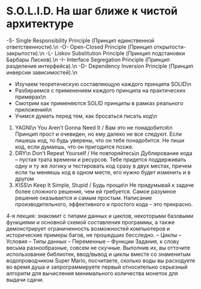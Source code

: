 # S.O.L.I.D. На шаг ближе к чистой архитектуре

-S- Single Responsibility Principle (Принцип единственной ответственности).\n
-O- Open-Closed Principle (Принцип открытости-закрытости).\n
-L- Liskov Substitution Principle (Принцип подстановки Барбары Лисков).\n
-I- Interface Segregation Principle (Принцип разделения интерфейса).\n
-D- Dependency Inversion Principle (Принцип инверсии зависимостей).\n

- Изучаем теоретическую составляющую каждого принципа SOLID\n
- Разбираемся с применением каждого принципа на практических примерах\n
- Смотрим как применяются SOLID принципы в рамках реального приложения\n
- Учимся думать перед тем, как бросаться писать код\n

1. YAGNI\n
You Aren’t Gonna Need It / Вам это не понадобится\n
Принцип прост и очевиден, но ему далеко не все следуют. Если пишешь код, то будь уверены, что он тебе понадобится. Не пиши код, если думаешь, что он пригодится позже. 
2. DRY\n
Don’t Repeat Yourself / Не повторяйтесь\n
Дублирование кода – пустая трата времени и ресурсов. Тебе придется поддерживать одну и ту же логику и тестировать код сразу в двух местах, причем если ты меняешь код в одном месте, его нужно будет изменить и в другом
3. KISS\n
Keep It Simple, Stupid / Будь проще\n
Не придумывай к задаче более сложного решения, чем ей требуется.
Самое разумное решение оказывается и самым простым. Написание производительного, эффективного и простого кода – это прекрасно.

4-я лекция: знакомит с типами данных и циклов, некоторыми базовыми функциями и основной схемой составления программы, а также демонстрирует ограниченность возможностей компьютеров и исторические примеры багов, не прошедших бесследно.
–	Циклы
–	Условия
–	Типы данных
–	Переменные
–	Функции
Задания, к слову весьма разнообразные, совсем не скучные. Выполнив их, вы отточите использование библиотек, ввод/вывод и циклы вместе со знаменитым водопроводчиком Super Mario, посчитаете, сколько воды вы расходуете во время душа и запрограммируете первый относительно серьезный алгоритм для вычисления минимального количества монеток для выдачи сдачи.  
